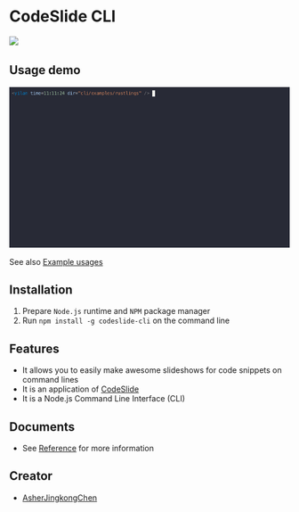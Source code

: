 # CodeSlide CLI
[![](https://img.shields.io/npm/v/codeslide-cli?color=%230647D4&label=npm&style=flat-square)](https://www.npmjs.com/package/codeslide-cli?activeTab=readme)

## Usage demo
![](https://raw.githubusercontent.com/AsherJingkongChen/codeslide/main/app/cli/docs/assets/cli-usage.gif)

See also [Example usages](https://github.com/AsherJingkongChen/codeslide/tree/main/app/cli/examples/)

## Installation
1. Prepare `Node.js` runtime and `NPM` package manager
2. Run `npm install -g codeslide-cli` on the command line

## Features
- It allows you to easily make awesome slideshows for code snippets on command lines
- It is an application of [CodeSlide](https://github.com/AsherJingkongChen/codeslide)
- It is a Node.js Command Line Interface (CLI)

## Documents
- See [Reference](https://github.com/AsherJingkongChen/codeslide/blob/main/app/cli/docs/REFERENCE.md) for more information

## Creator
- [AsherJingkongChen](https://github.com/AsherJingkongChen)
